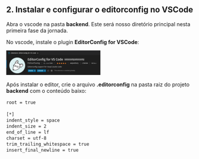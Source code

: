 ## 2. Instalar e configurar o **editorconfig** no VSCode

Abra o vscode na pasta **backend**. 
Este será nosso diretório principal nesta primeira fase da jornada.

No vscode, instale o plugin **EditorConfig for VSCode**:

<img src="../assets/img/EditorConfirForVSCode.png" width=50%/>

Após instalar o editor, crie o arquivo **.editorconfig** na pasta raiz do projeto **backend** com o conteúdo baixo:

```
root = true

[*]
indent_style = space
indent_size = 2
end_of_line = lf
charset = utf-8
trim_trailing_whitespace = true
insert_final_newline = true
```

